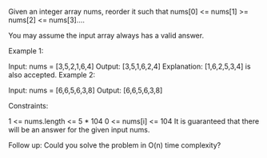Given an integer array nums, reorder it such that nums[0] <= nums[1] >= nums[2] <= nums[3]....

You may assume the input array always has a valid answer.

 

Example 1:

Input: nums = [3,5,2,1,6,4]
Output: [3,5,1,6,2,4]
Explanation: [1,6,2,5,3,4] is also accepted.
Example 2:

Input: nums = [6,6,5,6,3,8]
Output: [6,6,5,6,3,8]
 

Constraints:

1 <= nums.length <= 5 * 104
0 <= nums[i] <= 104
It is guaranteed that there will be an answer for the given input nums.
 

Follow up: Could you solve the problem in O(n) time complexity?